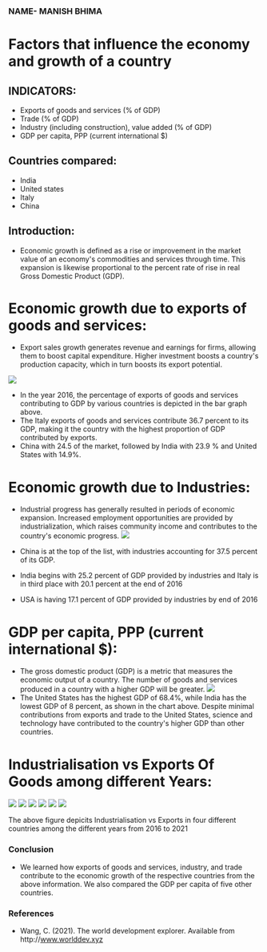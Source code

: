 ### NAME- MANISH BHIMA
# Factors that influence the economy and growth of a country
## INDICATORS:
- Exports of goods and services (% of GDP)
- Trade (% of GDP)
- Industry (including construction), value added (% of GDP)
- GDP per capita, PPP (current international $)

## Countries compared:
- India
- United states
- Italy
- China
## Introduction:
- Economic growth is defined as a rise or improvement in the market value of an economy's commodities and services through time. This expansion is likewise proportional to the percent rate of rise in real Gross Domestic Product (GDP).
# Economic growth due to exports of goods and services:
-  Export sales growth generates revenue and earnings for firms, allowing them to boost capital expenditure. Higher investment boosts a country's production capacity, which in turn boosts its export potential.


![](barplotexports.png)

- In the year 2016, the percentage of exports of goods and services contributing to GDP by various countries is depicted in the bar graph above.
- The Italy exports of goods and services contribute 36.7 percent to its GDP, making it the country with the highest proportion of GDP contributed by exports.
- China with 24.5 of the market, followed by India with 23.9 % and United States with 14.9%.
# Economic growth due to Industries:
- Industrial progress has generally resulted in periods of economic expansion. Increased employment opportunities are provided by industrialization, which raises community income and contributes to the country's economic progress.
![](pieplotindustries.png)

- China is at the top of the list, with industries accounting for 37.5 percent of its GDP. 
- India begins with 25.2 percent of GDP provided by industries and Italy is in third place with 20.1 percent at the end of 2016
- USA is having 17.1 percent of GDP provided by industries by end of 2016
# GDP per capita, PPP (current international $):
- The gross domestic product (GDP) is a metric that measures the economic output of a country. The number of goods and services produced in a country with a higher GDP will be greater.
![](lineGDP.png)
- The United States has the highest GDP of 68.4%, while India has the lowest GDP of 8 percent, as shown in the chart above. Despite minimal contributions from exports and trade to the United States, science and technology have contributed to the country's higher GDP than other countries.
# Industrialisation vs Exports Of Goods among different Years:
 ![](2016scatterplot.png)
 ![](scatterplot2017.png)
 ![](scatterplot2018.png)
 ![](scatterplot2019.png)
 ![](scatterplot2020.png)
 ![](scatterplot2021.png)
 
 The above figure depicits Industrialisation vs Exports in four different countries among the different years from 2016 to 2021



### **Conclusion**
- We learned how exports of goods and services, industry, and trade contribute to the economic growth of the respective countries from the above information. We also compared the GDP per capita of five other countries.





### **References**
- Wang, C. (2021). The world development explorer. Available from http﻿://www.worlddev.xyz


